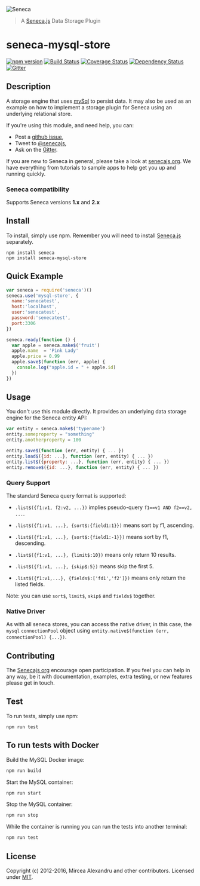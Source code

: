 ![Seneca](http://senecajs.org/files/assets/seneca-logo.png)
> A [Seneca.js](http://senecajs.org) Data Storage Plugin

# seneca-mysql-store

[![npm version][npm-badge]][npm-url]
[![Build Status][travis-badge]][travis-url]
[![Coverage Status][coverage-badge]][coverage-url]
[![Dependency Status][david-badge]][david-url]
[![Gitter][gitter-badge]][gitter-url]

## Description

A storage engine that uses [mySql][] to persist data. It may also be used as an example on how to
implement a storage plugin for Seneca using an underlying relational store.

If you're using this module, and need help, you can:

- Post a [github issue][],
- Tweet to [@senecajs][],
- Ask on the [Gitter][gitter-url].

If you are new to Seneca in general, please take a look at [senecajs.org][]. We have everything from
tutorials to sample apps to help get you up and running quickly.

### Seneca compatibility
Supports Seneca versions **1.x** and **2.x**

## Install
To install, simply use npm. Remember you will need to install [Seneca.js][]
separately.

```
npm install seneca
npm install seneca-mysql-store
```

## Quick Example
```js
var seneca = require('seneca')()
seneca.use('mysql-store', {
  name:'senecatest',
  host:'localhost',
  user:'senecatest',
  password:'senecatest',
  port:3306
})

seneca.ready(function () {
  var apple = seneca.make$('fruit')
  apple.name  = 'Pink Lady'
  apple.price = 0.99
  apple.save$(function (err, apple) {
    console.log("apple.id = " + apple.id)
  })
})
```

## Usage
You don't use this module directly. It provides an underlying data storage engine for the Seneca entity API:

```js
var entity = seneca.make$('typename')
entity.someproperty = "something"
entity.anotherproperty = 100

entity.save$(function (err, entity) { ... })
entity.load$({id: ...}, function (err, entity) { ... })
entity.list$({property: ...}, function (err, entity) { ... })
entity.remove$({id: ...}, function (err, entity) { ... })
```

### Query Support
The standard Seneca query format is supported:

- `.list$({f1:v1, f2:v2, ...})` implies pseudo-query `f1==v1 AND f2==v2, ...`.

- `.list$({f1:v1, ...}, {sort$:{field1:1}})` means sort by f1, ascending.

- `.list$({f1:v1, ...}, {sort$:{field1:-1}})` means sort by f1, descending.

- `.list$({f1:v1, ...}, {limit$:10})` means only return 10 results.

- `.list$({f1:v1, ...}, {skip$:5})` means skip the first 5.

- `.list$({f1:v1,...}, {fields$:['fd1','f2']})` means only return the listed fields.

Note: you can use `sort$`, `limit$`, `skip$` and `fields$` together.


### Native Driver
As with all seneca stores, you can access the native driver, in this case, the `mysql`
`connectionPool` object using `entity.native$(function (err, connectionPool) {...})`.


## Contributing
The [Senecajs org][] encourage open participation. If you feel you can help in any way, be it with
documentation, examples, extra testing, or new features please get in touch.

## Test
To run tests, simply use npm:

```
npm run test
```

## To run tests with Docker
Build the MySQL Docker image:

```sh
npm run build

```

Start the MySQL container:
```sh
npm run start
```

Stop the MySQL container:
```sh
npm run stop
```

While the container is running you can run the tests into another terminal:
```sh
npm run test
```

## License
Copyright (c) 2012-2016, Mircea Alexandru and other contributors.
Licensed under [MIT][].

[npm-badge]: https://img.shields.io/npm/v/seneca-mysql-store.svg
[npm-url]: https://npmjs.com/package/seneca-mysql-store
[travis-badge]: https://travis-ci.org/senecajs/seneca-mysql-store.svg
[travis-url]: https://travis-ci.org/senecajs/seneca-mysql-store
[codeclimate-badge]: https://codeclimate.com/github/senecajs/seneca-mysql-store/badges/gpa.svg
[codeclimate-url]: https://codeclimate.com/github/senecajs/seneca-mysql-store
[coverage-badge]: https://coveralls.io/repos/senecajs/seneca-mysql-store/badge.svg?branch=master&service=github
[coverage-url]: https://coveralls.io/github/senecajs/seneca-mysql-store?branch=master
[david-badge]: https://david-dm.org/senecajs/seneca-mysql-store.svg
[david-url]: https://david-dm.org/senecajs/seneca-mysql-store
[gitter-badge]: https://badges.gitter.im/Join%20Chat.svg
[gitter-url]: https://gitter.im/senecajs/seneca
[mySql]: https://www.mysql.com/
[node-mysqldb-native]: http://mysqldb.github.com/node-mysqldb-native/markdown-docs/queries.html
[MIT]: ./LICENSE.txt
[Senecajs org]: https://github.com/senecajs/
[Seneca.js]: https://www.npmjs.com/package/seneca
[senecajs.org]: http://senecajs.org/
[github issue]: https://github.com/senecajs/seneca-mysql-store/issues
[@senecajs]: http://twitter.com/senecajs
